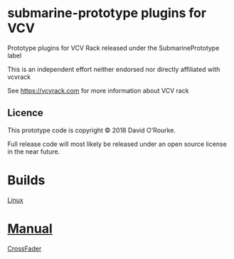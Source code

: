 # submarine-prototype plugins for VCV
Prototype plugins for VCV Rack released under the SubmarinePrototype label

This is an independent effort neither endorsed nor directly affiliated with vcvrack

See https://vcvrack.com for more information about VCV rack

## Licence
This prototype code is copyright © 2018 David O'Rourke.

Full release code will most likely be released under an open source license in the near future.

# Builds

[Linux](https://github.com/david-c14/submarine-prototype-vcv/files/1860224/SubmarinePrototype-0.6.0-lin.zip)

# [Manual](https://github.com/david-c14/submarine-prototype-vcv/blob/master/manual/index.md)

[CrossFader](https://github.com/david-c14/submarine-prototype-vcv/blob/master/manual/CrossFader.md)
